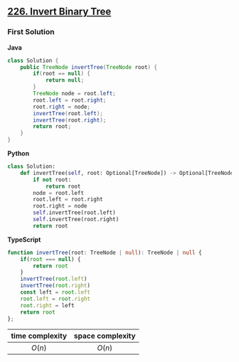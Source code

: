 ## [226. Invert Binary Tree](https://leetcode.cn/problems/invert-binary-tree/)

### First Solution

**Java**

```java
class Solution {
    public TreeNode invertTree(TreeNode root) {
        if(root == null) {
            return null;
        }
        TreeNode node = root.left;
        root.left = root.right;
        root.right = node;
        invertTree(root.left);
        invertTree(root.right);
        return root;
    }
}
```
**Python**
```python
class Solution:
    def invertTree(self, root: Optional[TreeNode]) -> Optional[TreeNode]:
        if not root:
            return root
        node = root.left
        root.left = root.right
        root.right = node
        self.invertTree(root.left)
        self.invertTree(root.right)
        return root
```
**TypeScript**
```typescript
function invertTree(root: TreeNode | null): TreeNode | null {
    if(root === null) {
        return root
    }
    invertTree(root.left)
    invertTree(root.right)
    const left = root.left
    root.left = root.right
    root.right = left
    return root
};
```

|time complexity|space complexity|
|:-------------:|:--------------:|
|$O(n)$         |$O(n)$          |